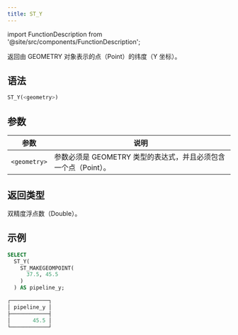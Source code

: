 ```yaml
---
title: ST_Y
---
```

import FunctionDescription from '@site/src/components/FunctionDescription';

<FunctionDescription description="引入或更新于：v1.2.458"/>

返回由 GEOMETRY 对象表示的点（Point）的纬度（Y 坐标）。

## 语法

```sql
ST_Y(<geometry>)
```

## 参数

| 参数 | 说明 |
|--------------|-------------------------------------------------------------------------------|
| `<geometry>` | 参数必须是 GEOMETRY 类型的表达式，并且必须包含一个点（Point）。 |

## 返回类型

双精度浮点数（Double）。

## 示例

```sql
SELECT
  ST_Y(
    ST_MAKEGEOMPOINT(
      37.5, 45.5
    )
  ) AS pipeline_y;

┌────────────┐
│ pipeline_y │
├────────────┤
│       45.5 │
└────────────┘
```